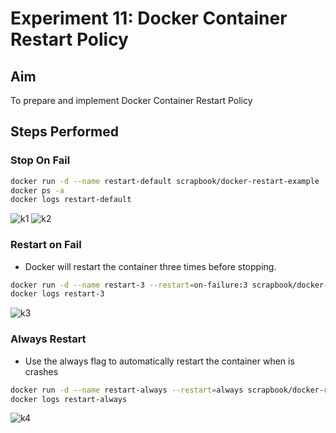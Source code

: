 # Experiment 11: Docker Container Restart Policy

## Aim
To prepare and implement Docker Container Restart Policy

## Steps Performed
### Stop On Fail
```bash
docker run -d --name restart-default scrapbook/docker-restart-example
docker ps -a
docker logs restart-default
```
![k1](https://user-images.githubusercontent.com/46739435/116852183-7a3a6180-ac11-11eb-8ce0-2d91931a138e.png)
![k2](https://user-images.githubusercontent.com/46739435/116852186-7b6b8e80-ac11-11eb-848c-e60caae37365.png)

### Restart on Fail
- Docker will restart the container three times before stopping.
```bash
docker run -d --name restart-3 --restart=on-failure:3 scrapbook/docker-restart-example
docker logs restart-3
```
![k3](https://user-images.githubusercontent.com/46739435/116852188-7c042500-ac11-11eb-98b1-5538d9acaa49.png)

### Always Restart
- Use the always flag to automatically restart the container when is crashes
```bash
docker run -d --name restart-always --restart=always scrapbook/docker-restart-example
docker logs restart-always
```
![k4](https://user-images.githubusercontent.com/46739435/116852190-7c042500-ac11-11eb-9ade-578c466c7752.png)
